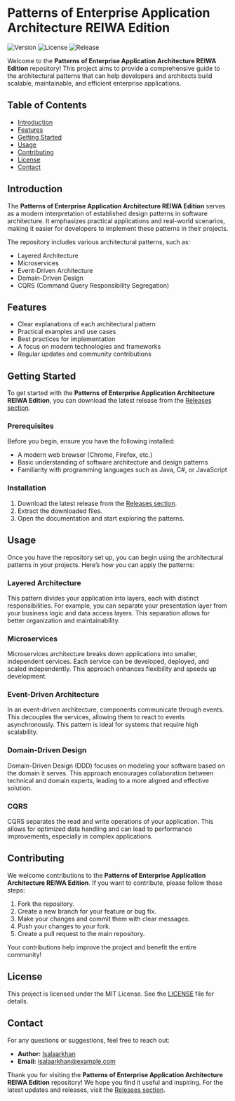 # Patterns of Enterprise Application Architecture REIWA Edition

![Version](https://img.shields.io/badge/version-1.0.0-blue.svg) ![License](https://img.shields.io/badge/license-MIT-green.svg) ![Release](https://img.shields.io/badge/release-latest-orange.svg)

Welcome to the **Patterns of Enterprise Application Architecture REIWA Edition** repository! This project aims to provide a comprehensive guide to the architectural patterns that can help developers and architects build scalable, maintainable, and efficient enterprise applications.

## Table of Contents

- [Introduction](#introduction)
- [Features](#features)
- [Getting Started](#getting-started)
- [Usage](#usage)
- [Contributing](#contributing)
- [License](#license)
- [Contact](#contact)

## Introduction

The **Patterns of Enterprise Application Architecture REIWA Edition** serves as a modern interpretation of established design patterns in software architecture. It emphasizes practical applications and real-world scenarios, making it easier for developers to implement these patterns in their projects.

The repository includes various architectural patterns, such as:

- Layered Architecture
- Microservices
- Event-Driven Architecture
- Domain-Driven Design
- CQRS (Command Query Responsibility Segregation)

## Features

- Clear explanations of each architectural pattern
- Practical examples and use cases
- Best practices for implementation
- A focus on modern technologies and frameworks
- Regular updates and community contributions

## Getting Started

To get started with the **Patterns of Enterprise Application Architecture REIWA Edition**, you can download the latest release from the [Releases section](https://github.com/isalaarkhan/pofeaa-reiwa/releases). 

### Prerequisites

Before you begin, ensure you have the following installed:

- A modern web browser (Chrome, Firefox, etc.)
- Basic understanding of software architecture and design patterns
- Familiarity with programming languages such as Java, C#, or JavaScript

### Installation

1. Download the latest release from the [Releases section](https://github.com/isalaarkhan/pofeaa-reiwa/releases).
2. Extract the downloaded files.
3. Open the documentation and start exploring the patterns.

## Usage

Once you have the repository set up, you can begin using the architectural patterns in your projects. Here’s how you can apply the patterns:

### Layered Architecture

This pattern divides your application into layers, each with distinct responsibilities. For example, you can separate your presentation layer from your business logic and data access layers. This separation allows for better organization and maintainability.

### Microservices

Microservices architecture breaks down applications into smaller, independent services. Each service can be developed, deployed, and scaled independently. This approach enhances flexibility and speeds up development.

### Event-Driven Architecture

In an event-driven architecture, components communicate through events. This decouples the services, allowing them to react to events asynchronously. This pattern is ideal for systems that require high scalability.

### Domain-Driven Design

Domain-Driven Design (DDD) focuses on modeling your software based on the domain it serves. This approach encourages collaboration between technical and domain experts, leading to a more aligned and effective solution.

### CQRS

CQRS separates the read and write operations of your application. This allows for optimized data handling and can lead to performance improvements, especially in complex applications.

## Contributing

We welcome contributions to the **Patterns of Enterprise Application Architecture REIWA Edition**. If you want to contribute, please follow these steps:

1. Fork the repository.
2. Create a new branch for your feature or bug fix.
3. Make your changes and commit them with clear messages.
4. Push your changes to your fork.
5. Create a pull request to the main repository.

Your contributions help improve the project and benefit the entire community!

## License

This project is licensed under the MIT License. See the [LICENSE](LICENSE) file for details.

## Contact

For any questions or suggestions, feel free to reach out:

- **Author:** [Isalaarkhan](https://github.com/isalaarkhan)
- **Email:** isalaarkhan@example.com

Thank you for visiting the **Patterns of Enterprise Application Architecture REIWA Edition** repository! We hope you find it useful and inspiring. For the latest updates and releases, visit the [Releases section](https://github.com/isalaarkhan/pofeaa-reiwa/releases).